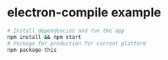 # electron-compile example

```bash
# Install dependencies and run the app
npm install && npm start
# Package for production for current platform
npm package-this
```
